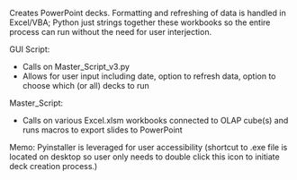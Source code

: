 Creates PowerPoint decks. Formatting and refreshing of data is handled in Excel/VBA; Python just strings together these workbooks so the entire process can run without the need for user interjection. 

GUI Script:
  - Calls on Master_Script_v3.py
  - Allows for user input including date, option to refresh data, option to choose which (or all) decks to run
  
Master_Script:
  - Calls on various Excel.xlsm workbooks connected to OLAP cube(s) and runs macros to export slides to PowerPoint
  
Memo: Pyinstaller is leveraged for user accessibility (shortcut to .exe file is located on desktop so user only needs to double click this icon to initiate deck creation process.)
